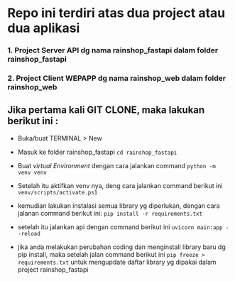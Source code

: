 
# Repo ini terdiri atas dua project atau dua aplikasi
### 1. Project Server API dg nama rainshop_fastapi dalam folder rainshop_fastapi
### 2. Project Client WEPAPP dg nama rainshop_web dalam folder rainshop_web

## Jika pertama kali GIT CLONE, maka lakukan berikut ini :
* Buka/buat TERMINAL > New 

* Masuk ke folder rainshop_fastapi
 `cd rainshop_fastapi`

* Buat _virtual Environment_ dengan cara jalankan command
`python -m venv venv`

* Setelah itu aktifkan venv nya, deng cara jalankan command berikut ini
`venv/scripts/activate.ps1`

* kemudian lakukan instalasi semua library yg diperlukan, dengan cara jalanan command berikut ini:
`pip install -r requirements.txt`

* setelah itu jalankan api dengan command berikut ini
`uvicorn main:app --reload`

* jika anda melakukan perubahan coding dan menginstall library baru dg pip install, maka setelah jalan command berikut ini 
`pip freeze > requirements.txt`
untuk mengupdate daftar library yg dipakai dalam project rainshop_fastapi 